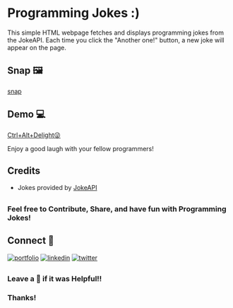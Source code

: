 # Programming Jokes :)

This simple HTML webpage fetches and displays programming jokes from the JokeAPI. Each time you click the "Another one!" button, a new joke will appear on the page.

## Snap 🖼️
[snap](snap.png)

## Demo 💻
[Ctrl+Alt+Delight😜](https://alokverma18.github.io/Programming-Jokes/)

Enjoy a good laugh with your fellow programmers!

## Credits

- Jokes provided by [JokeAPI](https://v2.jokeapi.dev/)

## 
### Feel free to Contribute, Share, and have fun with Programming Jokes!
##

## Connect 👋
[![portfolio](https://img.shields.io/badge/my_portfolio-000?style=for-the-badge&logo=ko-fi&logoColor=white)](https://alokverma.my.canva.site/)
[![linkedin](https://img.shields.io/badge/linkedin-0A66C2?style=for-the-badge&logo=linkedin&logoColor=white)](https://www.linkedin.com/in/alokverma18/)
[![twitter](https://img.shields.io/badge/twitter-1DA1F2?style=for-the-badge&logo=twitter&logoColor=white)](https://twitter.com/ak_verma18)


## 
### Leave a 🌟 if it was Helpful!!
### Thanks!

